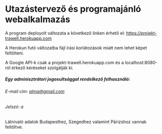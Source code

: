 # Utazástervező és programajánló webalkalmazás

A program deployolt változata a következő linken érhető el: https://projekt-trawell.herokuapp.com

A Herokun futó változatba fájl írási korlátozások miatt nem lehet képet feltölteni.

A Google API-k csak a projekt-trawell.herokuapp.com és a localhost:8080-ról érkező kéréseket szolgálják ki.



##### Egy adminisztrátori jogosultsággal rendelkező felhasználó:

###### E-mail cím: alma@gmail.com

###### Jelszó: a

Látnivaló adatok Budapesthez, Szegedhez valamint Párizshoz vannak feltöltve.


